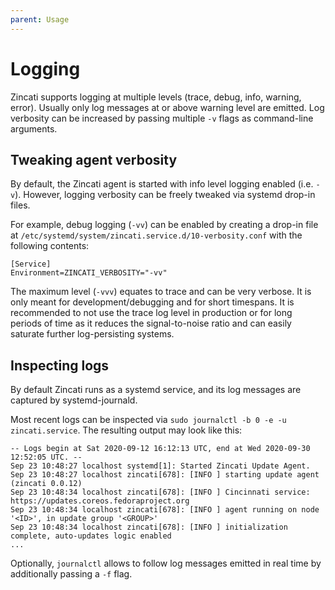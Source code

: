 ```yaml
---
parent: Usage
---
```


# Logging

Zincati supports logging at multiple levels (trace, debug, info, warning, error). Usually only log messages at or above warning level are emitted.
Log verbosity can be increased by passing multiple `-v` flags as command-line arguments.

## Tweaking agent verbosity

By default, the Zincati agent is started with info level logging enabled (i.e. `-v`). However, logging verbosity can be freely tweaked via systemd drop-in files.

For example, debug logging (`-vv`) can be enabled by creating a drop-in file at `/etc/systemd/system/zincati.service.d/10-verbosity.conf` with the following contents:

```
[Service]
Environment=ZINCATI_VERBOSITY="-vv"
```

The maximum level (`-vvv`) equates to trace and can be very verbose. It is only meant for development/debugging and for short timespans.
It is recommended to not use the trace log level in production or for long periods of time as it reduces the signal-to-noise ratio and can easily saturate further log-persisting systems.

## Inspecting logs

By default Zincati runs as a systemd service, and its log messages are captured by systemd-journald.

Most recent logs can be inspected via `sudo journalctl -b 0 -e -u zincati.service`. The resulting output may look like this:

```
-- Logs begin at Sat 2020-09-12 16:12:13 UTC, end at Wed 2020-09-30 12:52:05 UTC. --
Sep 23 10:48:27 localhost systemd[1]: Started Zincati Update Agent.
Sep 23 10:48:27 localhost zincati[678]: [INFO ] starting update agent (zincati 0.0.12)
Sep 23 10:48:34 localhost zincati[678]: [INFO ] Cincinnati service: https://updates.coreos.fedoraproject.org
Sep 23 10:48:34 localhost zincati[678]: [INFO ] agent running on node '<ID>', in update group '<GROUP>'
Sep 23 10:48:34 localhost zincati[678]: [INFO ] initialization complete, auto-updates logic enabled
...
```

Optionally, `journalctl` allows to follow log messages emitted in real time by additionally passing a `-f` flag.
